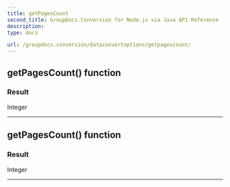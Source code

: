 ```yaml
---
title: getPagesCount
second_title: GroupDocs.Conversion for Node.js via Java API Reference
description: 
type: docs

url: /groupdocs.conversion/dataconvertoptions/getpagescount/
---
```


## getPagesCount()  function


### Result
Integer


---


## getPagesCount()  function


### Result
Integer


---


